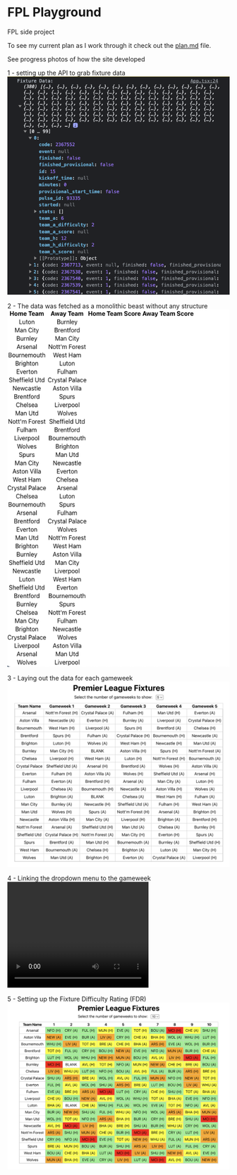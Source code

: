 # FPL Playground
FPL side project 

To see my current plan as I work through it check out the <a href="https://github.com/lastcastleofbowser/fpl-playground-new/blob/main/plan.md">plan.md</a> file.

See progress photos of how the site developed

1 - setting up the API to grab fixture data
<img src="./public/screenshots/FPL1.png">

2 - The data was fetched as a monolithic beast without any structure
<img src="./public/screenshots/FPL2.png">

3 - Laying out the data for each gameweek
<img src="./public/screenshots/FPL3.png">

4 - Linking the dropdown menu to the gameweek
<video width="320" height="240" controls>
  <source src="FPL4.mov" type="video/mp4">
</video>

5 - Setting up the Fixture Difficulty Rating (FDR)
<img src="./public/screenshots/FPL5.png">
